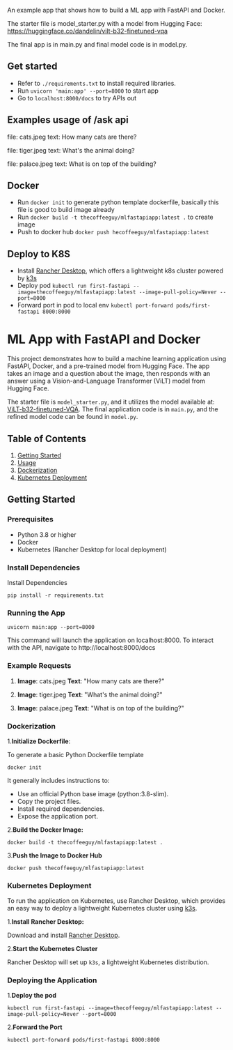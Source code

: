 An example app that shows how to build a ML app with FastAPI and Docker.

The starter file is model_starter.py with a model from Hugging Face: https://huggingface.co/dandelin/vilt-b32-finetuned-vqa

The final app is in main.py and final model code is in model.py.

## Get started
- Refer to `./requirements.txt` to install required libraries.
- Run `uvicorn 'main:app' --port=8000` to start app
- Go to `localhost:8000/docs` to try APIs out

## Examples usage of /ask api
file: cats.jpeg
text: How many cats are there?

file: tiger.jpeg
text: What's the animal doing?

file: palace.jpeg
text: What is on top of the building?

## Docker
- Run `docker init` to generate python template dockerfile, basically this file is good to build image already
- Run `docker build -t thecoffeeguy/mlfastapiapp:latest .` to create image
- Push to docker hub `docker push hecoffeeguy/mlfastapiapp:latest`

## Deploy to K8S
- Install [Rancher Desktop](https://rancherdesktop.io/), which offers a lightweight k8s cluster powered by [k3s](https://k3s.io/)
- Deploy pod `kubectl run first-fastapi --image=thecoffeeguy/mlfastapiapp:latest --image-pull-policy=Never --port=8000`
- Forward port in pod to local env `kubectl port-forward pods/first-fastapi 8000:8000`



# ML App with FastAPI and Docker

This project demonstrates how to build a machine learning application using FastAPI, Docker, and a pre-trained model from Hugging Face. The app takes an image and a question about the image, then responds with an answer using a Vision-and-Language Transformer (ViLT) model from Hugging Face.

The starter file is `model_starter.py`, and it utilizes the model available at: [ViLT-b32-finetuned-VQA](https://huggingface.co/dandelin/vilt-b32-finetuned-vqa). The final application code is in `main.py`, and the refined model code can be found in `model.py`.

## Table of Contents

1. [Getting Started](#getting-started)
2. [Usage](#usage)
3. [Dockerization](#dockerization)
4. [Kubernetes Deployment](#kubernetes-deployment)

## Getting Started

### Prerequisites

- Python 3.8 or higher
- Docker
- Kubernetes (Rancher Desktop for local deployment)

### Install Dependencies
Install Dependencies
```
pip install -r requirements.txt
```

### Running the App

```
uvicorn main:app --port=8000
```

This command will launch the application on localhost:8000. To interact with the API, navigate to http://localhost:8000/docs

### Example Requests

1. **Image**: cats.jpeg
**Text**: "How many cats are there?"

2. **Image**: tiger.jpeg
**Text**: "What's the animal doing?"

3. **Image**: palace.jpeg
**Text**: "What is on top of the building?"


### Dockerization
1.**Initialize Dockerfile**:

To generate a basic Python Dockerfile template
```
docker init
```
It generally includes instructions to:

- Use an official Python base image (python:3.8-slim).
- Copy the project files.
- Install required dependencies.
- Expose the application port.

2.**Build the Docker Image:**

```
docker build -t thecoffeeguy/mlfastapiapp:latest .
```


3.**Push the Image to Docker Hub**
```
docker push thecoffeeguy/mlfastapiapp:latest
```

### Kubernetes Deployment
To run the application on Kubernetes, use Rancher Desktop, which provides an easy way to deploy a lightweight Kubernetes cluster using [k3s](https://k3s.io/).

1.**Install Rancher Desktop:**

Download and install [Rancher Desktop](https://rancherdesktop.io/).

2.**Start the Kubernetes Cluster**

Rancher Desktop will set up `k3s`, a lightweight Kubernetes distribution.

### Deploying the Application

1.**Deploy the pod**
```
kubectl run first-fastapi --image=thecoffeeguy/mlfastapiapp:latest --image-pull-policy=Never --port=8000
```
2.**Forward the Port**
```
kubectl port-forward pods/first-fastapi 8000:8000
```